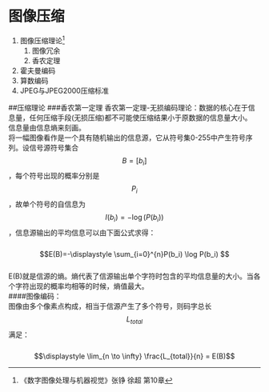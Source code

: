 # 图像压缩

1. 图像压缩理论[^1]
   1. 图像冗余
   2. 香农定理
2. 霍夫曼编码
3. 算数编码
4. JPEG与JPEG2000压缩标准    

##压缩理论
###香农第一定理
香农第一定理-无损编码理论：数据的核心在于信息量，任何压缩手段(无损压缩)都不可能使压缩结果小于原数据的信息量大小。  
信息量由信息熵来刻画。  
将一幅图像看作是一个具有随机输出的信息源，它从符号集0-255中产生符号序列。设信号源符号集合$$B=[b_i]$$，每个符号出现的概率分别是$$P_i$$，故单个符号的自信息为$$I(b_i)=-\log(P(b_i))$$，信息源输出的平均信息可以由下面公式求得：  
&emsp;&emsp;$$E(B)=-\displaystyle \sum_{i=0}^{n}P(b_i) \log P(b_i) $$   
E(B)就是信源的熵。熵代表了信源输出单个字符时包含的平均信息量的大小。当各个字符出现的概率均相等的时候，熵值最大。  
####图像编码：  
图像由多个像素点构成，相当于信源产生了多个符号，则码字总长$$L_{total}$$满足：  
&emsp;&emsp;$$\displaystyle \lim_{n \to \infty} \frac{L_{total}}{n} = E(B)$$   

[^1]: 《数字图像处理与机器视觉》张铮 徐超 第10章



